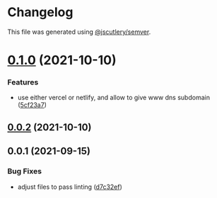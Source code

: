 # Changelog

This file was generated using [@jscutlery/semver](https://github.com/jscutlery/semver).

# [0.1.0](https://github.com/platyplus/platydev/compare/util-pulumi@0.0.1...util-pulumi@0.1.0) (2021-10-10)


### Features

* use either vercel or netlify, and allow to give www dns subdomain ([5cf23a7](https://github.com/platyplus/platydev/commit/5cf23a72ad3c5ec62f9ca6de904b9de5923c8f3c))



## [0.0.2](https://github.com/platyplus/platydev/compare/util-pulumi@0.0.1...util-pulumi@0.0.2) (2021-10-10)



## 0.0.1 (2021-09-15)


### Bug Fixes

* adjust files to pass linting ([d7c32ef](https://github.com/platyplus/platydev/commit/d7c32ef7596a207a78fab24f3f67604447286c3a))

